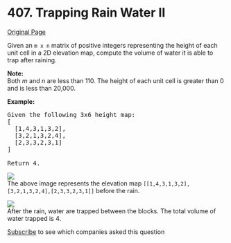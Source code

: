 # 407. Trapping Rain Water II

[Original Page](https://leetcode.com/problems/trapping-rain-water-ii/)

Given an `m x n` matrix of positive integers representing the height of each unit cell in a 2D elevation map, compute the volume of water it is able to trap after raining.

**Note:**  
Both _m_ and _n_ are less than 110\. The height of each unit cell is greater than 0 and is less than 20,000.

**Example:**

<pre>Given the following 3x6 height map:
[
  [1,4,3,1,3,2],
  [3,2,1,3,2,4],
  [2,3,3,2,3,1]
]

Return 4.
</pre>

![](https://leetcode.com/static/images/problemset/rainwater_empty.png)  
The above image represents the elevation map `[[1,4,3,1,3,2],[3,2,1,3,2,4],[2,3,3,2,3,1]]` before the rain.

![](https://leetcode.com/static/images/problemset/rainwater_fill.png)  
After the rain, water are trapped between the blocks. The total volume of water trapped is 4.

<div>

[Subscribe](/subscribe/) to see which companies asked this question

</div>